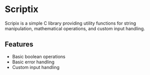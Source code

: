 # Scriptix

Scripix is a simple C library providing utility functions for string manipulation, mathematical operations, and custom input handling.

## Features
- Basic boolean operations
- Basic error handling
- Custom input handling
